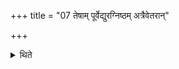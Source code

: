 +++
title = "07 तेषाम् पूर्वेद्युरग्निष्ठम् अत्रैवेतरान्"

+++

<details><summary>थिते</summary>

तेषां पूर्वेद्युरग्निष्ठम् । अत्रैवेतरान् । श्वो वा ७
</details>
